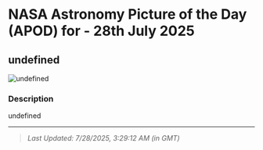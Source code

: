 
# NASA Astronomy Picture of the Day (APOD) for - 28th July 2025
## undefined

![undefined](undefined)

### Description
undefined

---
> _Last Updated: 7/28/2025, 3:29:12 AM (in GMT)_
